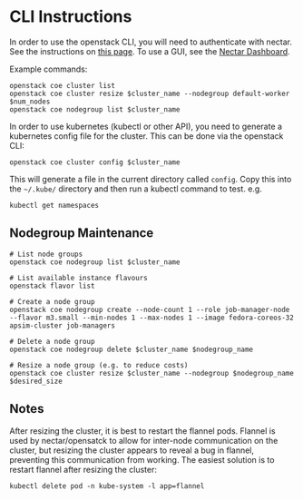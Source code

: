 # CLI Instructions

In order to use the openstack CLI, you will need to authenticate with nectar. See the instructions on [this page](https://tutorials.rc.nectar.org.au/openstack-cli/04-credentials).
To use a GUI, see the [Nectar Dashboard](https://dashboard.rc.nectar.org.au).

Example commands:

```
openstack coe cluster list
openstack coe cluster resize $cluster_name --nodegroup default-worker $num_nodes
openstack coe nodegroup list $cluster_name
```

In order to use kubernetes (kubectl or other API), you need to generate a kubernetes config file for the cluster.
This can be done via the openstack CLI:

```
openstack coe cluster config $cluster_name
```

This will generate a file in the current directory called `config`. Copy this into the `~/.kube/` directory and
then run a kubectl command to test. e.g.

```
kubectl get namespaces
```

## Nodegroup Maintenance

```
# List node groups
openstack coe nodegroup list $cluster_name

# List available instance flavours
openstack flavor list

# Create a node group
openstack coe nodegroup create --node-count 1 --role job-manager-node --flavor m3.small --min-nodes 1 --max-nodes 1 --image fedora-coreos-32 apsim-cluster job-managers

# Delete a node group
openstack coe nodegroup delete $cluster_name $nodegroup_name

# Resize a node group (e.g. to reduce costs)
openstack coe cluster resize $cluster_name --nodegroup $nodegroup_name $desired_size
```

## Notes

After resizing the cluster, it is best to restart the flannel pods. Flannel is used by nectar/opensatck to allow
for inter-node communication on the cluster, but resizing the cluster appears to reveal a bug in flannel, preventing
this communication from working. The easiest solution is to restart flannel after resizing the cluster:

```
kubectl delete pod -n kube-system -l app=flannel
```

